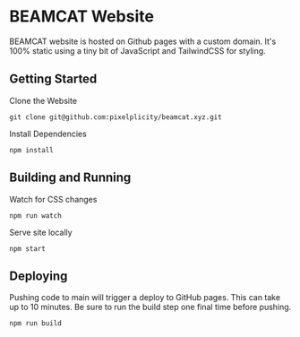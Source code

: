 # BEAMCAT Website

BEAMCAT website is hosted on Github pages with a custom domain. It's 100% static using a tiny bit of JavaScript and TailwindCSS for styling.

## Getting Started

Clone the Website

```shell
git clone git@github.com:pixelplicity/beamcat.xyz.git
```

Install Dependencies

```shell
npm install
```

## Building and Running

Watch for CSS changes

```shell
npm run watch
```

Serve site locally

```shell
npm start
```

## Deploying

Pushing code to main will trigger a deploy to GitHub pages. This can take up to 10 minutes. Be sure to run the build step one final time before pushing.

```shell
npm run build
```
